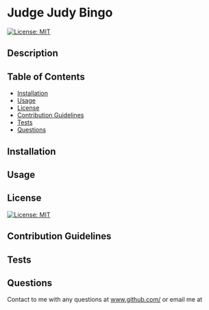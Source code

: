 # Judge Judy Bingo

[![License: MIT](https://img.shields.io/badge/License-MIT-yellow.svg)](https://opensource.org/licenses/MIT)

## Description

## Table of Contents

-   [Installation](#installation)
-   [Usage](#usage)
-   [License](#license)
-   [Contribution Guidelines](#contribute)
-   [Tests](#tests)
-   [Questions](#questions)

## Installation

## Usage

## License

[![License: MIT](https://img.shields.io/badge/License-MIT-yellow.svg)](https://opensource.org/licenses/MIT)
<a name="contribute"></a>

## Contribution Guidelines

## Tests

## Questions

Contact to me with any questions at www.github.com/ or email me at
